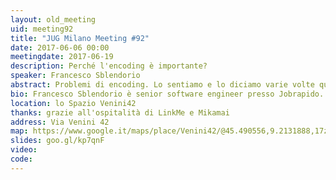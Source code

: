 ```yaml
---
layout: old_meeting
uid: meeting92
title: "JUG Milano Meeting #92"
date: 2017-06-06 00:00
meetingdate: 2017-06-19
description: Perché l'encoding è importante?
speaker: Francesco Sblendorio
abstract: Problemi di encoding. Lo sentiamo e lo diciamo varie volte quando si leggono caratteri "strani", che di strano non hanno proprio niente, in posti dove non ci aspettiamo. Sono solo caratteri sbagliati. Perché si presentano? Un problema affrontato e risolto brillantemente nel 1992 che però spesso viene preso sotto gamba.
bio: Francesco Sblendorio è senior software engineer presso Jobrapido. Si occupa di search & match, SEO e tracking all'interno di un mercato digitale globalizzato, impiegando tecnologie legate al mondo Java.
location: lo Spazio Venini42
thanks: grazie all'ospitalità di LinkMe e Mikamai
address: Via Venini 42
map: https://www.google.it/maps/place/Venini42/@45.490556,9.2131888,17z/data=!3m1!4b1!4m5!3m4!1s0x4786c6de20e6362f:0xc95afb6f555f4ed6!8m2!3d45.490556!4d9.2153775
slides: goo.gl/kp7qnF
video: 
code: 
---
```

